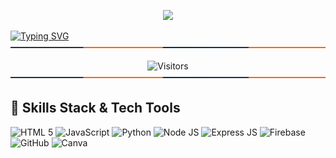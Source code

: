 <p align="center"><img src="https://img.shields.io/badge/I'M %20KEIKASY- JAVPROGRAMMER-green?colorA=%23ff0000&colorB=%23017e40&style=flat-square">
 
  
   [![Typing SVG](https://readme-typing-svg.herokuapp.com/?color=%23000000&pause=1000&size=27&lines=Hello+My+Name+Keika;I%27am+Beginners+Programmer;Nice+to+meet+you%F0%9F%A5%B0)](https://git.io/typing-svg)
   <img align="center" alt="line" src="https://github.com/DalpatRathore/dalpatrathore/blob/main/assets/images/line-1.svg">
  </p>
<p align="center"><img src="https://profile-counter.glitch.me/Keika-sy/count.svg" alt="Visitors">
 <img align="center" alt="line" src="https://github.com/DalpatRathore/dalpatrathore/blob/main/assets/images/line-1.svg">
 
</p>

## 📑 Skills Stack & Tech Tools
![HTML 5](https://img.shields.io/badge/HTML5-E34F26?style=plastic&logo=html5&logoColor=white)
![JavaScript](https://img.shields.io/badge/JavaScript-323330?style=plastic&logo=javascript&logoColor=F7DF1E)
![Python](https://img.shields.io/badge/Python-593D88?style=plastic&logo=python&logoColor=white)
![Node JS](https://img.shields.io/badge/Node_JS-6DA55F?style=plastic&logo=node.js&logoColor=white)
![Express JS](https://img.shields.io/badge/Express_JS-%23404d59.svg?style=plastic&logo=express&logoColor=%2361DAFB)
![Firebase](https://img.shields.io/badge/Firebase-%23039BE5.svg?style=plastic&logo=firebase)
![GitHub](https://img.shields.io/badge/Github-%23121011.svg?style=plastic&logo=github&logoColor=white)
![Canva](https://img.shields.io/badge/Canva-%2300C4CC.svg?style=plastic&logo=Canva&logoColor=white)
